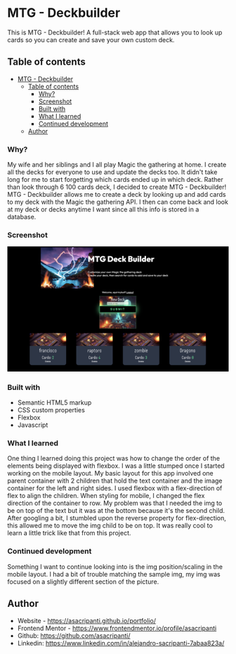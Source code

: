 # MTG - Deckbuilder

This is MTG - Deckbuilder! A full-stack web app that allows you to look up cards so you can create and save your own custom deck. 

## Table of contents

- [MTG - Deckbuilder](#mtg---deckbuilder)
  - [Table of contents](#table-of-contents)
    - [Why?](#why)
    - [Screenshot](#screenshot)
    - [Built with](#built-with)
    - [What I learned](#what-i-learned)
    - [Continued development](#continued-development)
  - [Author](#author)

### Why?
My wife and her siblings and I all play Magic the gathering at home. I create all the decks for everyone to use and update the decks too. It didn't take long for me to start forgetting which cards ended up in which deck. Rather than look through 6 100 cards deck, I decided to create MTG - Deckbuilder! MTG - Deckbuilder allows me to create a deck by looking up and add cards to my deck with the Magic the gathering API. I then can come back and look at my deck or decks anytime I want since all this info is stored in a database. 

### Screenshot

![Overlook of project](static/images/mtgUpdateHomeStatic.png)


### Built with

- Semantic HTML5 markup
- CSS custom properties
- Flexbox
- Javascript

### What I learned

One thing I learned doing this project was how to change the order of the elements being displayed with flexbox. I was a little stumped once I started working on the mobile layout. My basic layout for this app involved one parent container with 2 children that hold the text container and the image container for the left and right sides. 
I used flexbox with a flex-direction of flex to align the children. When styling for mobile, I changed the flex direction of the container to row. My problem was that I needed the img to be on top of the text but it was at the bottom because it's the second child. 
After googling a bit, I stumbled upon the reverse property for flex-direction, this allowed me to move the img child to be on top. 
It was really cool to learn a little trick like that from this project. 

### Continued development

Something I want to continue looking into is the img position/scaling in the mobile layout. I had a bit of trouble matching the sample img, my img was focused on a slightly different section of the picture.

## Author

- Website - https://asacripanti.github.io/portfolio/
- Frontend Mentor - https://www.frontendmentor.io/profile/asacripanti
- Github: https://github.com/asacripanti/
- Linkedin: https://www.linkedin.com/in/alejandro-sacripanti-7abaa823a/


